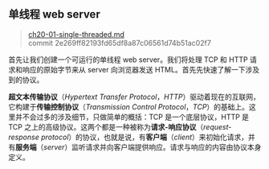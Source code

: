 ## 单线程 web server

> [ch20-01-single-threaded.md](https://github.com/rust-lang/book/blob/master/second-edition/src/ch20-01-single-threaded.md)
> <br>
> commit 2e269ff82193fd65df8a87c06561d74b51ac02f7

首先让我们创建一个可运行的单线程 web server。我们将处理 TCP 和 HTTP 请求和响应的原始字节来从 server 向浏览器发送 HTML。首先先快速了解一下涉及到的协议。

**超文本传输协议**（*Hypertext Transfer Protocol*，*HTTP*）驱动着现在的互联网，它构建于**传输控制协议**（*Transmission Control Protocol*，*TCP*）的基础上。这里并不会过多的涉及细节，只做简单的概括：TCP 是一个底层协议，HTTP 是 TCP 之上的高级协议。这两个都是一种被称为**请求-响应协议**（*request-response protocol*）的协议，也就是说，有**客户端**（*client*）来初始化请求，并有**服务端**（*server*）监听请求并向客户端提供响应。请求与响应的内容由协议本身定义。

